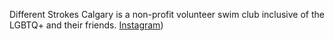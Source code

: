 Different Strokes Calgary is a non-profit volunteer swim club inclusive of the LGBTQ+ and their friends.
[Instagram](https://www.instagram.com/differentstrokescalgary/))
